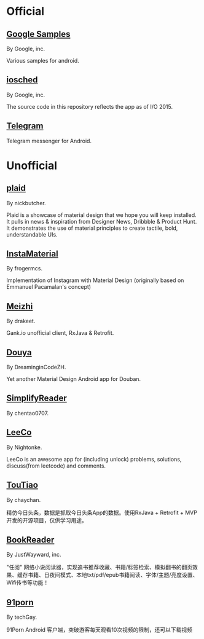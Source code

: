 # Official

## [Google Samples](https://github.com/googlesamples/)

By Google, inc.

Various samples for android.

## [iosched](https://github.com/google/iosched)

By Google, inc.

The source code in this repository reflects the app as of I/O 2015.

## [Telegram](https://github.com/DrKLO/Telegram)

Telegram messenger for Android.

# Unofficial

## [plaid](https://github.com/nickbutcher/plaid)

By nickbutcher.

Plaid is a showcase of material design that we hope you will keep installed. It pulls in news & inspiration from Designer News, Dribbble & Product Hunt. It demonstrates the use of material principles to create tactile, bold, understandable UIs.

## [InstaMaterial](https://github.com/frogermcs/InstaMaterial)

By frogermcs.

Implementation of Instagram with Material Design (originally based on Emmanuel Pacamalan's concept)

## [Meizhi](https://github.com/drakeet/Meizhi)

By drakeet.

Gank.io unofficial client, RxJava & Retrofit.

## [Douya](https://github.com/DreaminginCodeZH/Douya)

By DreaminginCodeZH.

Yet another Material Design Android app for Douban.

## [SimplifyReader](https://github.com/chentao0707/SimplifyReader)

By chentao0707.

## [LeeCo](https://github.com/Nightonke/LeeCo)

By Nightonke.

LeeCo is an awesome app for (including unlock) problems, solutions, discuss(from leetcode) and comments.

## [TouTiao](https://github.com/chaychan/TouTiao)

By chaychan.

精仿今日头条，数据是抓取今日头条App的数据。使用RxJava + Retrofit + MVP开发的开源项目，仅供学习用途。

## [BookReader](https://github.com/JustWayward/BookReader)

By JustWayward, inc.

"任阅" 网络小说阅读器，实现追书推荐收藏、书籍/标签检索、模拟翻书的翻页效果、缓存书籍、日夜间模式、本地txt/pdf/epub书籍阅读、字体/主题/亮度设置、Wifi传书等功能！

## [91porn](https://github.com/techGay/91porn)

By techGay.

91Porn Android 客户端，突破游客每天观看10次视频的限制，还可以下载视频

